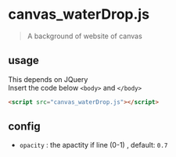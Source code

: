 # canvas_waterDrop.js

>A background of website of canvas


## usage

This depends on JQuery<br>
Insert the code below `<body>` and `</body>`
```html
<script src="canvas_waterDrop.js"></script>
```

## config
*	`opacity` : the apactity if line (0-1) , default: `0.7`
